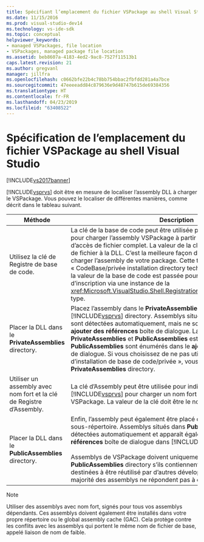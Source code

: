 ```yaml
---
title: Spécifiant l’emplacement du fichier VSPackage au shell Visual Studio | Microsoft Docs
ms.date: 11/15/2016
ms.prod: visual-studio-dev14
ms.technology: vs-ide-sdk
ms.topic: conceptual
helpviewer_keywords:
- managed VSPackages, file location
- VSPackages, managed package file location
ms.assetid: beb8607a-4183-4ed2-9ac8-7527f11513b1
caps.latest.revision: 21
ms.author: gregvanl
manager: jillfra
ms.openlocfilehash: c0662bfe22b4c78bb754bbac2fbfdd281a4a7bce
ms.sourcegitcommit: 47eeeeadd84c879636e9d48747b615de69384356
ms.translationtype: HT
ms.contentlocale: fr-FR
ms.lasthandoff: 04/23/2019
ms.locfileid: "63408522"
---
```

# <a name="specifying-vspackage-file-location-to-the-vs-shell"></a>Spécification de l’emplacement du fichier VSPackage au shell Visual Studio
[!INCLUDE[vs2017banner](../../includes/vs2017banner.md)]

[!INCLUDE[vsprvs](../../includes/vsprvs-md.md)] doit être en mesure de localiser l’assembly DLL à charger le VSPackage. Vous pouvez le localiser de différentes manières, comme décrit dans le tableau suivant.  
  
|Méthode|Description|  
|------------|-----------------|  
|Utilisez la clé de Registre de base de code.|La clé de la base de code peut être utilisée pour diriger [!INCLUDE[vsprvs](../../includes/vsprvs-md.md)] pour charger l’assembly VSPackage à partir de n’importe quel chemin d’accès de fichier complet. La valeur de la clé doit être le chemin d’accès de fichier à la DLL. C’est la meilleure façon d’avoir [!INCLUDE[vsprvs](../../includes/vsprvs-md.md)] de charger l’assembly de votre package. Cette technique est parfois appelée « CodeBase/privée installation directory technique. » Lors de l’inscription la valeur de la base de code est passée pour les classes d’attributs d’inscription via une instance de la <xref:Microsoft.VisualStudio.Shell.RegistrationAttribute.RegistrationContext> type.|  
|Placer la DLL dans le **PrivateAssemblies** directory.|Placez l’assembly dans le **PrivateAssemblies** sous-répertoire de le [!INCLUDE[vsprvs](../../includes/vsprvs-md.md)] directory. Assemblys situés dans **PrivateAssemblies** sont détectées automatiquement, mais ne sont pas visibles dans le **ajouter des références** boîte de dialogue. La différence entre **PrivateAssemblies** et **PublicAssemblies** est que les assemblys dans **PublicAssemblies** sont énumérés dans le **ajouter des références**  boîte de dialogue. Si vous choisissez de ne pas utiliser la technique « répertoire d’installation de base de code/privée », vous devez installer dans le **PrivateAssemblies** directory.|  
|Utiliser un assembly avec nom fort et la clé de Registre d’Assembly.|La clé d’Assembly peut être utilisée pour indiquer explicitement [!INCLUDE[vsprvs](../../includes/vsprvs-md.md)] pour charger un nom fort nommé assembly VSPackage. La valeur de la clé doit être le nom fort de l’assembly.|  
|Placer la DLL dans le **PublicAssemblies** directory.|Enfin, l’assembly peut également être placé dans le **PublicAssemblies** sous-répertoire. Assemblys situés dans **PublicAssemblies** sont détectées automatiquement et apparaît également dans le **ajouter des références** boîte de dialogue dans [!INCLUDE[vsprvs](../../includes/vsprvs-md.md)].<br /><br /> Assemblys de VSPackage doivent uniquement être placés dans le **PublicAssemblies** directory s’ils contiennent les composants qui sont destinées à être réutilisé par d’autres développeurs VSPackage gérés. La majorité des assemblys ne répondent pas à ce critère.|  
  
> [!NOTE]
> Utiliser des assemblys avec nom fort, signés pour tous vos assemblys dépendants. Ces assemblys doivent également être installés dans votre propre répertoire ou le global assembly cache (GAC). Cela protège contre les conflits avec les assemblys qui portent le même nom de fichier de base, appelé liaison de nom de faible.
